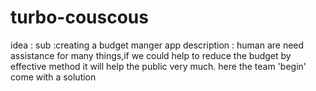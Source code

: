 # turbo-couscous
idea  :
sub :creating a budget manger app 
 description : human are need assistance for many things,if we could help to reduce the budget by effective method it will help the public very much.
 here the team 'begin' come with a solution
 
